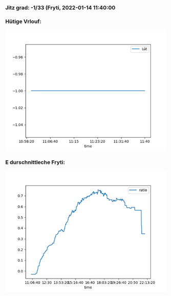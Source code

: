 ### Jitz grad: -1/33 (Fryti, 2022-01-14 11:40:00

### Hütige Vrlouf:
![Graph](Today.png)

### E durschnittleche Fryti:
![Graph](Fryti.png)